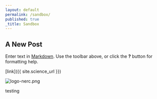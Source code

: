 ```yaml
---
layout: default
permalink: /sandbox/
published: true
_title: Sandbox
---
```

## A New Post

Enter text in [Markdown](http://daringfireball.net/projects/markdown/). Use the toolbar above, or click the **?** button for formatting help.

[link]({{ site.science_url }})

![logo-nerc.png]({{site.baseurl}}/assets/img/logo-nerc.png)

testing

